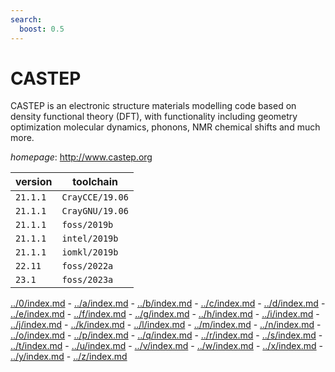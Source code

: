 ```yaml
---
search:
  boost: 0.5
---
```

# CASTEP

CASTEP is an electronic structure materials modelling code based on density functional theory (DFT),  with functionality including geometry optimization molecular dynamics, phonons, NMR chemical shifts and much more.

*homepage*: <http://www.castep.org>

version | toolchain
--------|----------
``21.1.1`` | ``CrayCCE/19.06``
``21.1.1`` | ``CrayGNU/19.06``
``21.1.1`` | ``foss/2019b``
``21.1.1`` | ``intel/2019b``
``21.1.1`` | ``iomkl/2019b``
``22.11`` | ``foss/2022a``
``23.1`` | ``foss/2023a``

[../0/index.md](0) - [../a/index.md](a) - [../b/index.md](b) - [../c/index.md](c) - [../d/index.md](d) - [../e/index.md](e) - [../f/index.md](f) - [../g/index.md](g) - [../h/index.md](h) - [../i/index.md](i) - [../j/index.md](j) - [../k/index.md](k) - [../l/index.md](l) - [../m/index.md](m) - [../n/index.md](n) - [../o/index.md](o) - [../p/index.md](p) - [../q/index.md](q) - [../r/index.md](r) - [../s/index.md](s) - [../t/index.md](t) - [../u/index.md](u) - [../v/index.md](v) - [../w/index.md](w) - [../x/index.md](x) - [../y/index.md](y) - [../z/index.md](z)

